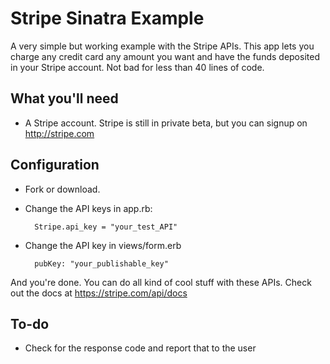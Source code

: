 Stripe Sinatra Example
==========

A very simple but working example with the Stripe APIs.
This app lets you charge any credit card any amount you want and have the funds deposited in your Stripe account. Not bad for less than 40 lines of code.

What you'll need
------------

* A Stripe account. Stripe is still in private beta, but you can signup on http://stripe.com

Configuration
------------

* Fork or download.
* Change the API keys in app.rb:

        Stripe.api_key = "your_test_API"

* Change the API key in views/form.erb      

        pubKey: "your_publishable_key"


And you're done.
You can do all kind of cool stuff with these APIs. Check out the docs at https://stripe.com/api/docs 

To-do
------------

* Check for the response code and report that to the user